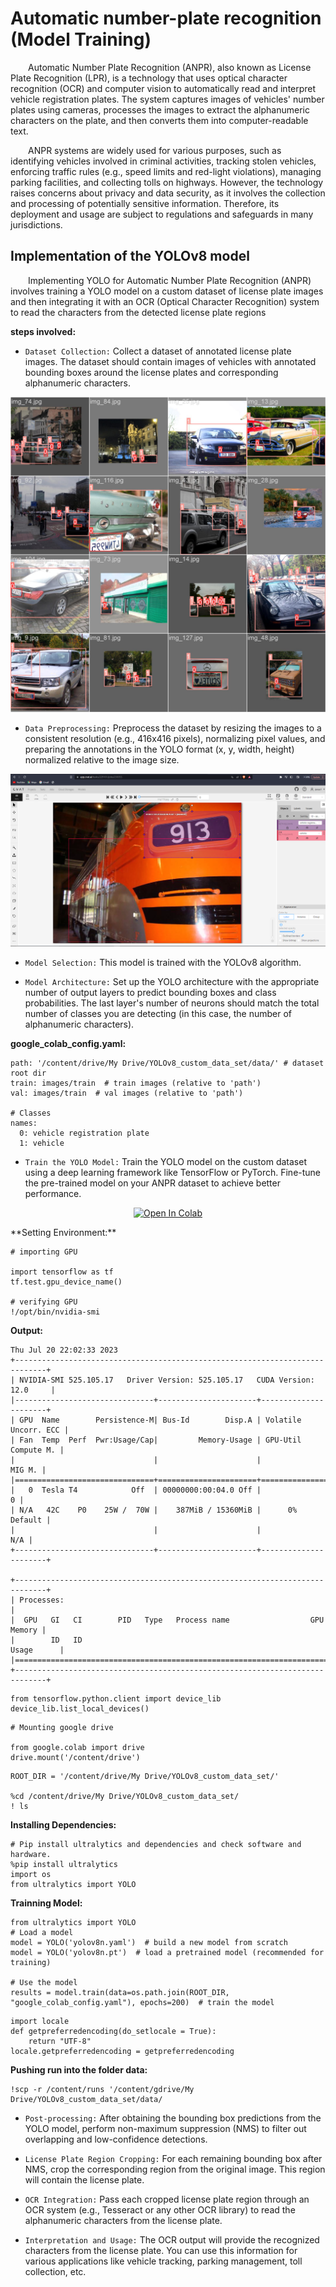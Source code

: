  # Automatic number-plate recognition (Model Training) 

&emsp;&emsp;Automatic Number Plate Recognition (ANPR), also known as License Plate Recognition (LPR), is a technology that uses optical character recognition (OCR) and computer vision to automatically read and interpret vehicle registration plates. The system captures images of vehicles' number plates using cameras, processes the images to extract the alphanumeric characters on the plate, and then converts them into computer-readable text.

&emsp;&emsp;ANPR systems are widely used for various purposes, such as identifying vehicles involved in criminal activities, tracking stolen vehicles, enforcing traffic rules (e.g., speed limits and red-light violations), managing parking facilities, and collecting tolls on highways. However, the technology raises concerns about privacy and data security, as it involves the collection and processing of potentially sensitive information. Therefore, its deployment and usage are subject to regulations and safeguards in many jurisdictions.

## Implementation of the YOLOv8 model

&emsp;&emsp;Implementing YOLO for Automatic Number Plate Recognition (ANPR) involves training a YOLO model on a custom dataset of license plate images and then integrating it with an OCR (Optical Character Recognition) system to read the characters from the detected license plate regions 

**steps involved:**

- `Dataset Collection:` Collect a dataset of annotated license plate images. The dataset should contain images of vehicles with annotated bounding boxes around the license plates and corresponding alphanumeric characters.

![DataCollection](https://github.com/jonG312/YOLOv8-Vehicle-Plate-Recognition/blob/main/YOLOv8_custom_data_set/data/runs/detect/train4/train_batch1520.jpg)


- `Data Preprocessing:` Preprocess the dataset by resizing the images to a consistent resolution (e.g., 416x416 pixels), normalizing pixel values, and preparing the annotations in the YOLO format (x, y, width, height) normalized relative to the image size.

![annotations](https://github.com/jonG312/YOLOv8-Vehicle-Plate-Recognition/blob/main/YOLOv8_custom_data_set/Resources/annotations.png)

- `Model Selection:` This model is trained with the YOLOv8 algorithm.

- `Model Architecture:` Set up the YOLO architecture with the appropriate number of output layers to predict bounding boxes and class probabilities. The last layer's number of neurons should match the total number of classes you are detecting (in this case, the number of alphanumeric characters).

**google_colab_config.yaml:**

```
path: '/content/drive/My Drive/YOLOv8_custom_data_set/data/' # dataset root dir
train: images/train  # train images (relative to 'path')
val: images/train  # val images (relative to 'path')

# Classes
names:
  0: vehicle registration plate
  1: vehicle
```

- `Train the YOLO Model:` Train the YOLO model on the custom dataset using a deep learning framework like TensorFlow or PyTorch. Fine-tune the pre-trained model on your ANPR dataset to achieve better performance.


<p align="center">
<a href="https://colab.research.google.com/github/jonG312/YOLOv8-Vehicle-Plate-Recognition/blob/main/YOLOv8CustomDataSet.ipynb" target="_parent"><img src="https://colab.research.google.com/assets/colab-badge.svg" alt="Open In Colab"/></a>
</p>
**Setting Environment:**

```
# importing GPU

import tensorflow as tf
tf.test.gpu_device_name()    

# verifying GPU
!/opt/bin/nvidia-smi
```

**Output:**    
```
Thu Jul 20 22:02:33 2023       
+-----------------------------------------------------------------------------+
| NVIDIA-SMI 525.105.17   Driver Version: 525.105.17   CUDA Version: 12.0     |
|-------------------------------+----------------------+----------------------+
| GPU  Name        Persistence-M| Bus-Id        Disp.A | Volatile Uncorr. ECC |
| Fan  Temp  Perf  Pwr:Usage/Cap|         Memory-Usage | GPU-Util  Compute M. |
|                               |                      |               MIG M. |
|===============================+======================+======================|
|   0  Tesla T4            Off  | 00000000:00:04.0 Off |                    0 |
| N/A   42C    P0    25W /  70W |    387MiB / 15360MiB |      0%      Default |
|                               |                      |                  N/A |
+-------------------------------+----------------------+----------------------+
                                                                               
+-----------------------------------------------------------------------------+
| Processes:                                                                  |
|  GPU   GI   CI        PID   Type   Process name                  GPU Memory |
|        ID   ID                                                   Usage      |
|=============================================================================|
+-----------------------------------------------------------------------------+
```

```
from tensorflow.python.client import device_lib
device_lib.list_local_devices()
```
```     
# Mounting google drive

from google.colab import drive
drive.mount('/content/drive')
```
```    
ROOT_DIR = '/content/drive/My Drive/YOLOv8_custom_data_set/'
     
%cd /content/drive/My Drive/YOLOv8_custom_data_set/
! ls
```
**Installing Dependencies:**
```
# Pip install ultralytics and dependencies and check software and hardware.
%pip install ultralytics
import os
from ultralytics import YOLO
```
**Trainning Model:**
```
from ultralytics import YOLO
# Load a model
model = YOLO('yolov8n.yaml')  # build a new model from scratch
model = YOLO('yolov8n.pt')  # load a pretrained model (recommended for training)

# Use the model
results = model.train(data=os.path.join(ROOT_DIR, "google_colab_config.yaml"), epochs=200)  # train the model
```
```
import locale
def getpreferredencoding(do_setlocale = True):
    return "UTF-8"
locale.getpreferredencoding = getpreferredencoding
```
**Pushing run into the folder data:**    

```
!scp -r /content/runs '/content/gdrive/My Drive/YOLOv8_custom_data_set/data/
```


- `Post-processing:` After obtaining the bounding box predictions from the YOLO model, perform non-maximum suppression (NMS) to filter out overlapping and low-confidence detections.

- `License Plate Region Cropping:` For each remaining bounding box after NMS, crop the corresponding region from the original image. This region will contain the license plate.

- `OCR Integration:` Pass each cropped license plate region through an OCR system (e.g., Tesseract or any other OCR library) to read the alphanumeric characters from the license plate.

- `Interpretation and Usage:` The OCR output will provide the recognized characters from the license plate. You can use this information for various applications like vehicle tracking, parking management, toll collection, etc.




